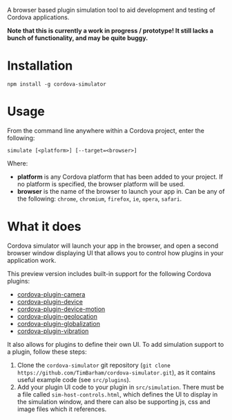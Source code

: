 A browser based plugin simulation tool to aid development and testing of Cordova applications.

**Note that this is currently a work in progress / prototype! It still lacks a bunch of functionality, and may be quite buggy.**

# Installation

```
npm install -g cordova-simulator
```



# Usage
From the command line anywhere within a Cordova project, enter the following:

```
simulate [<platform>] [--target=<browser>] 
```

Where:

* **platform** is any Cordova platform that has been added to your project. If no platform is specified, the browser
  platform will be used.
* **browser** is the name of the browser to launch your app in. Can be any of the following: `chrome`, `chromium`,
  `firefox`, `ie`, `opera`, `safari`.  

# What it does

Cordova simulator will launch your app in the browser, and open a second browser window displaying UI that allows you to control how plugins in your application work.

This preview version includes built-in support for the following Cordova plugins:

* [cordova-plugin-camera](https://github.com/apache/cordova-plugin-camera)
* [cordova-plugin-device](https://github.com/apache/cordova-plugin-device)
* [cordova-plugin-device-motion](https://github.com/apache/cordova-plugin-device-motion)
* [cordova-plugin-geolocation](https://github.com/apache/cordova-plugin-geolocation)
* [cordova-plugin-globalization](https://github.com/apache/cordova-plugin-globalization)
* [cordova-plugin-vibration](https://github.com/apache/cordova-plugin-vibration)

It also allows for plugins to define their own UI. To add simulation support to a plugin, follow these steps:

1. Clone the `cordova-simulator` git repository (`git clone https://github.com/TimBarham/cordova-simulator.git`), as it contains useful example code (see `src/plugins`).
2. Add your plugin UI code to your plugin in `src/simulation`. There must be a file called `sim-host-controls.html`, which defines the UI to display in the simulation window, and there can also be supporting js, css and image files which it references.
